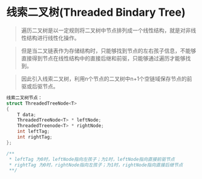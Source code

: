 # 线索二叉树(Threaded Bindary Tree)

> 遍历二叉树是以一定规则将二叉树中节点排列成一个线性结构，就是对非线性结构进行线性化操作。

> 但是当二叉链表作为存储结构时，只能够找到节点的左右孩子信息，不能够直接得到节点在线性结构中的直接后继和前驱，只能够通过遍历才能够找到。


> 因此引入线索二叉树，利用n个节点的二叉树中n+1个空链域保存节点的前驱或后驱节点。

```c++
线索二叉树节点：
struct ThreadedTreeNode<T>
{
    T data;
    ThreadedTreeNode<T> * leftNode;
    ThreadedTreenode<T> * rightNode;
    int leftTag;
    int rightTag;
};

/**
 * leftTag 为0时，leftNode指向左孩子；为1时，leftNode指向直接前驱节点
 * rightTag 为0时，rightNode指向左孩子；为1时，rightNode指向直接后继节点
 **/

```

